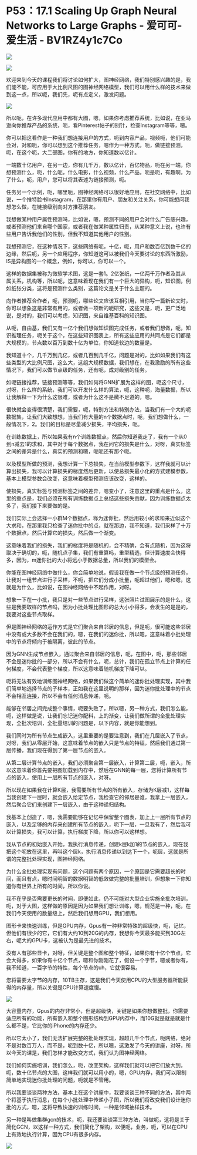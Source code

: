 # P53：17.1 Scaling Up Graph Neural Networks to Large Graphs - 爱可可-爱生活 - BV1RZ4y1c7Co

![](img/71efc55b461298aff72ebc2ce9793c6c_0.png)

![](img/71efc55b461298aff72ebc2ce9793c6c_1.png)

欢迎来到今天的课程我们将讨论如何扩大，图神经网络，我们特别感兴趣的是，我们能不能，可应用于大比例尺图的图神经网络模型，我们可以用什么样的技术来做到这一点，所以呃，我们先，呃有点定义，激发问题。



![](img/71efc55b461298aff72ebc2ce9793c6c_3.png)

所以呃，在许多现代应用中都有大图，嗯，如果你考虑推荐系统，比如说，在亚马逊向你推荐产品的系统，呃，看Pinterest帖子的别针，检查Instagram等等，嗯。

你可以把这看作是一种我们想连接用户的方式，呃到内容产品，视频呃，他们可能会对，对和呃，你可以想到这个推荐任务，嗯作为一种方式，呃，做链接预测，呃，在这个呃，大二部图，你有的地方，你知道数以亿计。

一端数十亿用户，在另一边，你有几千万，数以亿计，百亿物品，呃在另一端，你想预测什么，呃，什么呃，什么电影，什么视频，什么产品，呃是呃，有趣啊，为了什么，呃，用户，您可以将其表述为链接预测，呃。

任务另一个示例，呃，哪里呃，图神经网络可以很好地应用，在社交网络中，比如说，一个推特脸书Instagram，在那里你有用户、朋友和关注关系，你可能想问我想怎么做，在链接级别向对方推荐朋友。

我想做某种用户属性预测吗，比如说，嗯，预测不同的用户会对什么广告感兴趣，或者预测他们来自哪个国家，或者我在做某种属性归责，从某种意义上说，也许有些用户告诉我他们的性别，但我不知道其他用户的性别。

我想预测它，在这种情况下，这些网络有呃，十亿，呃，用户和数百亿到数千亿的边缘，然后呃，另一个应用程序，你知道这可以被我们今天要讨论的东西所激励，IS是异构图的一个概念，例如，你可以，你可以一个。

这样的数据集被称为微软学术图，这是一套1。2亿张纸，一亿两千万作者及其从属关系，机构等，所以呃，这意味着现在我们有一个巨大的异构，呃，知识图，例如纸张分类，这将是预测什么类别，这篇论文是关于什么主题的。

向作者推荐合作者，呃，预测呃，哪些论文应该互相引用，当你写一篇新论文时，你可以想象这是非常有用的，或者做一项新的呃研究，这些又是，呃，更广泛地说，是对的，我们可以考虑，知识图，来自维基百科的知识图。

从呃，自由基，我们又有一亿个我们想做知识图完成任务，或者我们想做，呃，知识推理任务，呃关于这个，在这些知识图表上，所有这些应用的共同点是它们都是大规模的，节点数以百万到数十亿为单位，你知道软边的数量是。

我知道十个，几千万到几亿，或者几百到几千亿，问题是对的，比如如果我们有这些类型的大比例尺图，这么大，这组大规模数据，我们想在，在我激励的所有这些情况下，我们可以做节点级的任务，还有呃，成对级别的任务。

如呃链接推荐，链接预测等等，我们如何将GNN扩展为这样的图，呃这个尺寸，对呀，什么样的系统，我们可以开发什么样的算法，呃，这种呃，海量数据，所以让我解释一下为什么这很难，或者为什么这不是微不足道的，嗯。

很快就会变得很清楚，我们需要，呃，特别方法和特别办法，当我们有一个大的呃数据集，让我们大致想想，当我们有大量的n个数据点时，呃，我们想做什么，一般情况下，2。我们的目标是尽量减少损失，平均损失，呃。

在训练数据上，所以如果我有n个训练数据点，然后你知道我走了，我有一个从0到n减去1的求和，其中对于每个数据点，我在问它的损失是什么，对呀，真实标签之间的差异是什么，真实的预测和嗯，呃呃还有那个呃。

以及模型所做的预测，我想计算一下总损失，在当前模型参数下，这样我就可以计算出损失，我可以计算损失的梯度然后更新，以使总损失最小化的方式建模参数，基本上模型参数会改变，这意味着模型预测应该改变，这样的。

使损失，真实标签与预测标签之间的差异，嗯变小了，注意这里的重点是什么，这里的重点是，我们必须在所有训练数据点上总结这些损失贡献，因为训练数据点太多了，我们接下来要做的是。

我们实际上会选择一小群M个数据点，称为迷你批，然后用较小的求和来近似这个大求和，在那里我只检查了迷你批中的点，就在那边，我不知道，我们采样了十万个数据点，然后计算它的损失，然后做一个渐变。

这意味着我们的损失，我们的梯度将是随机的，会不精确，会有点随机，因为这将取决于确切的，呃，随机点子集，我们有重算吗，重型精选，但计算速度会快得多，因为，m迷你批的大小将远小于数据总量，所以我们的模型会。

你能在图神经网络中做什么，你会简单地说，假设我在做一个节点级的预测任务，让我对一组节点进行子采样，不呃，把它们分成小批量，呃超过他们，嗯和嗯，这就是为什么，比如说，在图神经网络中不起作用，对呀。

想象一下在一小批，我只是对一些节点进行采样，这张照片试图展示的是什么，这些是我要取样的节点吗，因为小批处理比图形的总大小小得多，会发生的是是的，我要对这些节点取样。

但是图神经网络的运作方式是它们聚合来自邻居的信息，但是呃，很可能这些邻居中没有或大多数不会在我们的，嗯，在我们的迷你批，所以嗯，这意味着小批处理中的节点将倾向于被隔离，彼此的节点。

因为GNN生成节点嵌入，通过聚合来自邻居的信息，呃，在图中，呃，那些邻居不会是迷你批的一部分，所以不会有什么，呃，总计，我们在孤立节点上计算的任何梯度，不会代表整个梯度，所以这意味着随机梯度下降可以。

呃将无法有效地训练图神经网络，如果我们做这个简单的迷你批处理实现，其中我们简单地选择节点的子样本，正如我在这里说明的那样，因为迷你批处理中的节点不会相互连接，所以不会有任何消息传递，呃。

能够在邻居之间完成整个事情，呃要失败了，所以嗯，另一种方式，我们怎么能，呃，这样做是说，让我们忘记迷你配料，上的渐变，让我们做所谓的全批处理实现，全批次培训，全批量培训的问题是，以下内容，就是你能想到。

我们同时为所有节点生成嵌入，这里重要的是要注意到，我们在几层嵌入了节点，对呀，我们从零层开始，这意味着节点的嵌入只是节点的特征，然后我们通过第一层传播，我们现在得到了第一层节点的嵌入。

从第二层计算节点的嵌入，我们必须聚合第一层嵌入，计算第二层，呃，嵌入，所以这意味着你首先要把图加载到内存中，然后在GNN的每一层，您将计算所有节点的嵌入，使用上一层所有节点的嵌入，对呀。

所以现在如果我在计算K层，我需要所有节点的所有嵌入，存储为K层减1，这样每当我创建下一层时，就会嵌入给定节点，我检查它的邻居是谁，我拿上一层嵌入，然后聚合它们来创建下一层嵌入，由于这种递归结构。

我基本上创造了，嗯，我需要能够在记忆中保留整个图表，加上上一层所有节点的嵌入，以及足够的内存来创建所有节点的嵌入，呃下一层，一旦我有了，然后我可以计算损失，我可以计算，执行梯度下降，所以你可以这样想。

我从节点的初始嵌入开始，我执行消息传递，创建k层k加1的节点的嵌入，现在我把这个呃放在这里，再叫这个层k，执行消息传递以到达下一个，呃层，这就是所谓的完整批处理实现，图神经网络。

为什么全批处理实现有问题，这个问题有两个原因，一个原因是它需要超长的时间，而且有点，嗯时间明智的数据明智的低效做完整的批量培训，但想象一下你知道你有世界上所有的时间，所以你说。

我不在乎是否需要更长的时间，即便如此，仍不可能对大型企业实施全批次培训，呃，对于大图，这样做的原因是因为如果我们想让训练，嗯，规范是一种，呃，在我们今天使用的数量级上，然后我们想用GPU，我们想用。

图形卡来快速训练，但是GPU内存，Gpus有一种非常特殊的超级快，呃，记忆，但他们有很少的它，它们有大约10到20G的内存，我想你今天最多能买到30G左右，呃大的GPU卡，这被认为是最先进的技术。

没有人有那些显卡，对呀，但关键是整个图和整个特征，如果你有十亿个节点，它会大得多，如果你有十亿个节点，嗯和你刚刚花了，假设一个字节，嗯或者你有，我不知道，一百字节的特性，每个节点的uh，它就很容易。

您将需要太字节的内存，10TB主存，这是我们今天使用CPU的大型服务器所能获得的内存量，所以关键是CPU计算速度慢。



![](img/71efc55b461298aff72ebc2ce9793c6c_5.png)

大容量内存，Gpus的内存非常小，但是超级快，关键是如果你想做整批，你需要适应所有的功能，所有嵌入和整个图形结构到GPU内存中，而10G就是就是就是什么都不是，它比你的iPhone的内存还少。

所以它太小了，我们无法扩展完整的批处理实现，超越几千个节点，呃网络，绝对不是对数百万人，而不是，呃到数十亿，所以嗯，这激发了今天的讲座，对呀，所以今天的课是，我们怎样才能改变方式，我们认为图神经网络。

我们如何实施培训，我们怎么，呃，改变架构，这样我们就可以把它们放大到，呃，数十亿节点的大图，这样我们就可以用小的，嗯，GPU内存，我们可以限制简单地实现迷你批处理的问题，呃就是不管用。

所以我要谈谈两种方法，基本上在这个讲座中，我要谈谈三种不同的方法，其中两个将基于执行消息，在每个小批处理中传递小子图，所以我们将改变我们设计迷你批的方式，嗯，这将导致快速的训练时间，一种是邻域抽样技术。

另一种是叫做集群gcn的技术，呃，我还要谈谈第三种方法，叫做呃，这将是关于简化GCN，以这样一种方式，我们简化了架构，以便呃，业务，呃，可以在CPU上有效地执行计算，因为CPU有很多内存。



![](img/71efc55b461298aff72ebc2ce9793c6c_7.png)